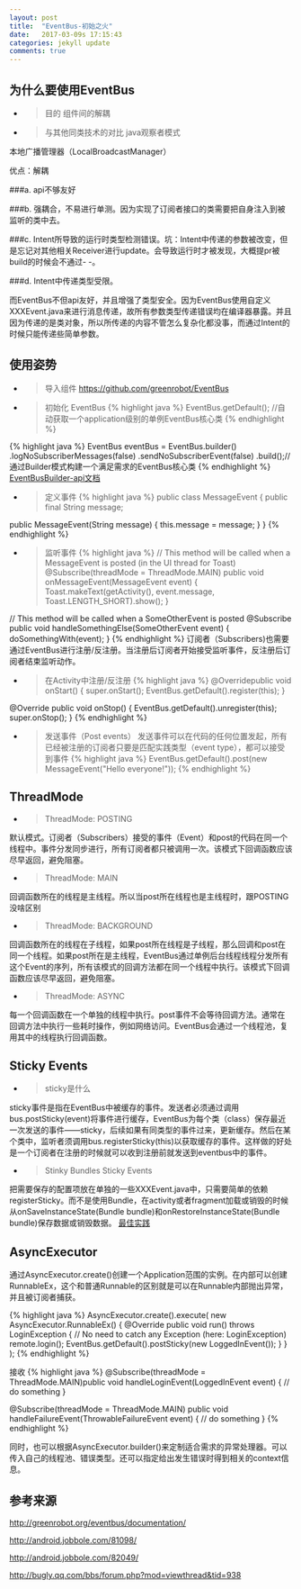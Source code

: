 ```yaml
---
layout: post
title:  "EventBus-初始之火"
date:   2017-03-09s 17:15:43
categories: jekyll update
comments: true
---
```

## 为什么要使用EventBus

* > 目的
组件间的解耦
<!--break-->
* > 与其他同类技术的对比
java观察者模式

本地广播管理器（LocalBroadcastManager）

优点：解耦

###a. api不够友好

###b. 强耦合，不易进行单测。因为实现了订阅者接口的类需要把自身注入到被监听的类中去。

###c. Intent所导致的运行时类型检测错误。坑：Intent中传递的参数被改变，但是忘记对其他相关Receiver进行update。会导致运行时才被发现，大概提pr被build的时候会不通过- -。

###d. Intent中传递类型受限。

而EventBus不但api友好，并且增强了类型安全。因为EventBus使用自定义XXXEvent.java来进行消息传递，故所有参数类型传递错误均在编译器暴露。并且因为传递的是类对象，所以所传递的内容不管怎么复杂化都没事，而通过Intent的时候只能传递些简单参数。

## 使用姿势

* > 导入组件
https://github.com/greenrobot/EventBus

* > 初始化 EventBus
{% highlight java %}
EventBus.getDefault(); //自动获取一个application级别的单例EventBus核心类
{% endhighlight %}

{% highlight java %}
EventBus eventBus = EventBus.builder()
.logNoSubscriberMessages(false)
.sendNoSubscriberEvent(false)
.build();//通过Builder模式构建一个满足需求的EventBus核心类
{% endhighlight %}
[EventBusBuilder-api文档](http://greenrobot.org/files/eventbus/javadoc/3.0/org/greenrobot/eventbus/EventBusBuilder.html)

* > 定义事件
{% highlight java %}
public class MessageEvent {
 public final String message;
  
 public MessageEvent(String message) {
 this.message = message;
 }
}
{% endhighlight %}

* > 监听事件
{% highlight java %}
// This method will be called when a MessageEvent is posted (in the UI thread for Toast)
@Subscribe(threadMode = ThreadMode.MAIN)
public void onMessageEvent(MessageEvent event) {
    Toast.makeText(getActivity(), event.message, Toast.LENGTH_SHORT).show();
}
 
// This method will be called when a SomeOtherEvent is posted
@Subscribe
public void handleSomethingElse(SomeOtherEvent event) {
    doSomethingWith(event);
}
{% endhighlight %}
订阅者（Subscribers)也需要通过EventBus进行注册/反注册。当注册后订阅者开始接受监听事件，反注册后订阅者结束监听动作。

* > 在Activity中注册/反注册
{% highlight java %}
@Overridepublic void onStart() {
    super.onStart();
    EventBus.getDefault().register(this);
}
  
@Override
public void onStop() {
    EventBus.getDefault().unregister(this);
    super.onStop();
}
{% endhighlight %}

* > 发送事件（Post events）
发送事件可以在代码的任何位置发起，所有已经被注册的订阅者只要是匹配实践类型（event type），都可以接受到事件
{% highlight java %}
EventBus.getDefault().post(new MessageEvent("Hello everyone!"));
{% endhighlight %}

## ThreadMode

* > ThreadMode: POSTING

默认模式。订阅者（Subscribers）接受的事件（Event）和post的代码在同一个线程中。事件分发同步进行，所有订阅者都只被调用一次。该模式下回调函数应该尽早返回，避免阻塞。

* > ThreadMode: MAIN

回调函数所在的线程是主线程。所以当post所在线程也是主线程时，跟POSTING没啥区别

* > ThreadMode: BACKGROUND

回调函数所在的线程在子线程，如果post所在线程是子线程，那么回调和post在同一个线程。如果post所在是主线程，EventBus通过单例后台线程线程分发所有这个Event的序列，所有该模式的回调方法都在同一个线程中执行。该模式下回调函数应该尽早返回，避免阻塞。

* > ThreadMode: ASYNC

每一个回调函数在一个单独的线程中执行。post事件不会等待回调方法。通常在回调方法中执行一些耗时操作，例如网络访问。EventBus会通过一个线程池，复用其中的线程执行回调函数。

## Sticky Events

* > sticky是什么

sticky事件是指在EventBus中被缓存的事件。发送者必须通过调用bus.postSticky(event)将事件进行缓存，EventBus为每个类（class）保存最近一次发送的事件——sticky，后续如果有同类型的事件过来，更新缓存。然后在某个类中，监听者须调用bus.registerSticky(this)以获取缓存的事件。这样做的好处是一个订阅者在注册的时候就可以收到注册前就发送到eventbus中的事件。

* > Stinky Bundles Sticky Events

把需要保存的配置项放在单独的一些XXXEvent.java中，只需要简单的依赖registerSticky。而不是使用Bundle，在activity或者fragment加载或销毁的时候从onSaveInstanceState(Bundle bundle)和onRestoreInstanceState(Bundle bundle)保存数据或销毁数据。
[最佳实践](https://github.com/wongcain/EventBus-Config-Demo/)

## AsyncExecutor

通过AsyncExecutor.create()创建一个Application范围的实例。在内部可以创建RunnableEx，这个和普通Runnable的区别就是可以在Runnable内部抛出异常，并且被订阅者捕获。

{% highlight java %}
AsyncExecutor.create().execute(
    new AsyncExecutor.RunnableEx() {
        @Override
        public void run() throws LoginException {
            // No need to catch any Exception (here: LoginException)
            remote.login();
            EventBus.getDefault().postSticky(new LoggedInEvent());
        }
    }
);
{% endhighlight %}

接收
{% highlight java %}
@Subscribe(threadMode = ThreadMode.MAIN)public void handleLoginEvent(LoggedInEvent event) {
    // do something
}
  
@Subscribe(threadMode = ThreadMode.MAIN)
public void handleFailureEvent(ThrowableFailureEvent event) {
    // do something
}
{% endhighlight %}

同时，也可以根据AsyncExecutor.builder()来定制适合需求的异常处理器。可以传入自己的线程池、错误类型。还可以指定给出发生错误时得到相关的context信息。

## 参考来源
http://greenrobot.org/eventbus/documentation/

http://android.jobbole.com/81098/

http://android.jobbole.com/82049/

http://bugly.qq.com/bbs/forum.php?mod=viewthread&tid=938

